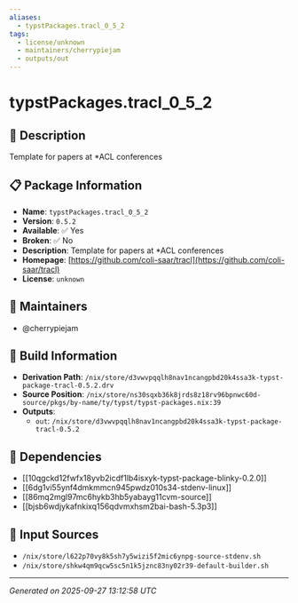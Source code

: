 ```yaml
---
aliases:
  - typstPackages.tracl_0_5_2
tags:
  - license/unknown
  - maintainers/cherrypiejam
  - outputs/out
---
```


# typstPackages.tracl_0_5_2

## 📝 Description

Template for papers at *ACL conferences

## 📋 Package Information

- **Name**: `typstPackages.tracl_0_5_2`
- **Version**: `0.5.2`
- **Available**: ✅ Yes
- **Broken**: ✅ No
- **Description**: Template for papers at *ACL conferences
- **Homepage**: [https://github.com/coli-saar/tracl](https://github.com/coli-saar/tracl)
- **License**: `unknown`
## 👥 Maintainers

- @cherrypiejam


## 🔧 Build Information

- **Derivation Path**: `/nix/store/d3vwvpqqlh8nav1ncangpbd20k4ssa3k-typst-package-tracl-0.5.2.drv`
- **Source Position**: `/nix/store/ns30sqxb36k8jrds8z18rv96bpnwc60d-source/pkgs/by-name/ty/typst/typst-packages.nix:39`
- **Outputs**:
  - `out`:  `/nix/store/d3vwvpqqlh8nav1ncangpbd20k4ssa3k-typst-package-tracl-0.5.2`

## 🔗 Dependencies

- [[10qgckd12fwfx18yvb2icdf1lb4isxyk-typst-package-blinky-0.2.0]]
- [[6dg1vi55ynf4dmkmmcn945pwdz010s34-stdenv-linux]]
- [[86mq2mgl97mc6hykb3hb5yabayg11cvm-source]]
- [[bjsb6wdjykafnkixq156qdvmxhsm2bai-bash-5.3p3]]

## 📁 Input Sources

- `/nix/store/l622p70vy8k5sh7y5wizi5f2mic6ynpg-source-stdenv.sh`
- `/nix/store/shkw4qm9qcw5sc5n1k5jznc83ny02r39-default-builder.sh`

---
*Generated on 2025-09-27 13:12:58 UTC*
